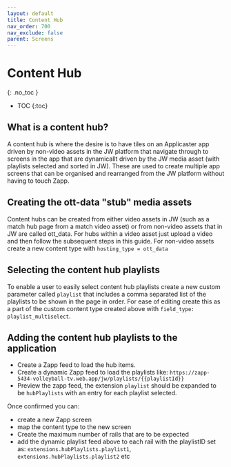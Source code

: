 ```yaml
---
layout: default
title: Content Hub
nav_order: 700
nav_exclude: false
parent: Screens
---
```

# Content Hub
{: .no_toc }

- TOC
{:toc}

## What is a content hub?
A content hub is where the desire is to have tiles on an Applicaster app driven by non-video assets in the JW platform that navigate through to screens in the app that are dynamicallt driven by the JW media asset (with playlists selected and sorted in JW). These are used to create multiple app screens that can be organised and rearranged from the JW platform without having to touch Zapp.

## Creating the ott-data "stub" media assets
Content hubs can be created from either video assets in JW (such as a match hub page from a match video asset) or from non-video assets that in JW are called ott_data.
For hubs within a video asset just upload a video and then follow the subsequent steps in this guide.
For non-video assets create a new content type with `hosting_type = ott_data`

## Selecting the content hub playlists
To enable a user to easily select content hub playlists create a new custom parameter called `playlist` that includes a comma separated list of the playlists to be shown in the page in order. For ease of editing create this as a part of the custom content type created above with `field_type: playlist_multiselect`.

## Adding the content hub playlists to the application
- Create a Zapp feed to load the hub items.
- Create a dynamic Zapp feed to load the playlists like: `https://zapp-5434-volleyball-tv.web.app/jw/playlists/{{playlistId}}`
- Preview the zapp feed, the extension `playlist` should be expanded to be `hubPlaylists` with an entry for each playlist selected.

Once confirmed you can:
- create a new Zapp screen
- map the content type to the new screen 
- Create the maximum number of rails that are to be expected 
- add the dynamic playlist feed above to each rail with the playlistID set as: `extensions.hubPlaylists.playlist1`, `extensions.hubPlaylists.playlist2` etc

